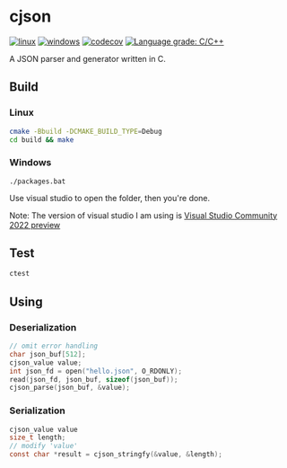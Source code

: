 # cjson

[![linux](https://github.com/qdslovelife/cjson/actions/workflows/cmake.yml/badge.svg)](https://github.com/qdslovelife/cjson/actions/workflows/cmake.yml)
[![windows](https://github.com/qdslovelife/cjson/actions/workflows/windows.yml/badge.svg)](https://github.com/qdslovelife/cjson/actions/workflows/windows.yml)
[![codecov](https://codecov.io/gh/qdslovelife/cjson/branch/main/graph/badge.svg?token=OP2XQAKIYM)](https://codecov.io/gh/qdslovelife/cjson) 
[![Language grade: C/C++](https://img.shields.io/lgtm/grade/cpp/g/qdslovelife/cjson.svg?logo=lgtm&logoWidth=18)](https://lgtm.com/projects/g/qdslovelife/cjson/context:cpp)

A JSON parser and generator written in C.

## Build

### Linux

``` bash
cmake -Bbuild -DCMAKE_BUILD_TYPE=Debug
cd build && make
```

### Windows

```
./packages.bat
```

Use visual studio to open the folder, then you're done.

Note: The version of visual studio I am using is [Visual Studio Community 2022 preview](https://visualstudio.microsoft.com/zh-hans/vs/)

## Test

``` bash
ctest
```

## Using

### Deserialization

``` c
// omit error handling
char json_buf[512];
cjson_value value;
int json_fd = open("hello.json", O_RDONLY);
read(json_fd, json_buf, sizeof(json_buf));
cjson_parse(json_buf, &value);
```

### Serialization

``` c
cjson_value value
size_t length;
// modify 'value'
const char *result = cjson_stringfy(&value, &length);
```
